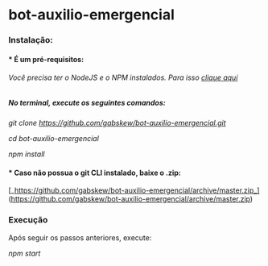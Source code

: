# bot-auxilio-emergencial

### Instalação:  

#### * É um pré-requisitos:  

###### Você precisa ter o NodeJS e o NPM instalados. Para isso [clique aqui](https://nodejs.org/pt-br/)

##### No terminal, execute os seguintes comandos:

_git clone https://github.com/gabskew/bot-auxilio-emergencial.git_  

_cd bot-auxilio-emergencial_  

_npm install_

#### * Caso não possua o git CLI instalado, baixe o .zip:

[_https://github.com/gabskew/bot-auxilio-emergencial/archive/master.zip_]
(https://github.com/gabskew/bot-auxilio-emergencial/archive/master.zip)  

### Execução
Após seguir os passos anteriores, execute:  

_npm start_